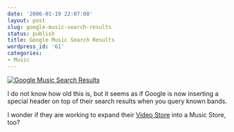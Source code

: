 ```yaml
---
date: '2006-01-19 22:07:00'
layout: post
slug: google-music-search-results
status: publish
title: Google Music Search Results
wordpress_id: '61'
categories:
- Music
---
```


[![Google Music Search Results](http://static.flickr.com/30/88778382_5b6e04ecbf.jpg)](http://www.flickr.com/photos/third/88778382/)

I do not know how old this is, but it seems as if Google is now inserting a special header on top of their search results when you query known bands.

I wonder if they are working to expand their [Video Store](http://video.google.com/) into a Music Store, too?
